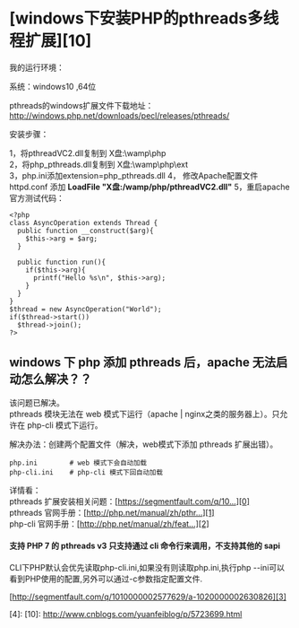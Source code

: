 # [windows下安装PHP的pthreads多线程扩展][10]

我的运行环境：

系统：windows10 ,64位

pthreads的windows扩展文件下载地址：http://windows.php.net/downloads/pecl/releases/pthreads/


安装步骤：

1，将pthreadVC2.dll复制到 X盘:\wamp\php\
2，将php_pthreads.dll复制到 X盘:\wamp\php\ext\
3，php.ini添加extension=php_pthreads.dll
4， 修改Apache配置文件httpd.conf 添加  **LoadFile "X盘:/wamp/php/pthreadVC2.dll"**
5，重启apache
官方测试代码：

    <?php
    class AsyncOperation extends Thread {
      public function __construct($arg){
        $this->arg = $arg;
      }
    
      public function run(){
        if($this->arg){
          printf("Hello %s\n", $this->arg);
        }
      }
    }
    $thread = new AsyncOperation("World");
    if($thread->start())
      $thread->join();
    ?>

## windows 下 php 添加 pthreads 后，apache 无法启动怎么解决？？

该问题已解决。  
pthreads 模块无法在 web 模式下运行（apache | nginx之类的服务器上）。只允许在 php-cli 模式下运行。

解决办法：创建两个配置文件（解决，web模式下添加 pthreads 扩展出错）。

    php.ini        # web 模式下会自动加载
    php-cli.ini    # php-cli 模式下回自动加载

详情看：  
pthreads 扩展安装相关问题：[https://segmentfault.com/q/10...][0]  
pthreads 官网手册：[http://php.net/manual/zh/pthr...][1]  
php-cli 官网手册：[http://php.net/manual/zh/feat...][2]

#### 支持 PHP 7 的 pthreads v3 只支持通过 cli 命令行来调用，不支持其他的 sapi

CLI下PHP默认会优先读取php-cli.ini,如果没有则读取php.ini,执行php --ini可以看到PHP使用的配置,另外可以通过-c参数指定配置文件.  

[http://segmentfault.com/q/1010000002577629/a-1020000002630826][3]

[0]: https://segmentfault.com/q/1010000004327568
[1]: http://php.net/manual/zh/pthreads.requirements.php
[2]: http://php.net/manual/zh/features.commandline.php
[3]: http://segmentfault.com/q/1010000002577629/a-1020000002630826
[4]: [10]: http://www.cnblogs.com/yuanfeiblog/p/5723699.html

